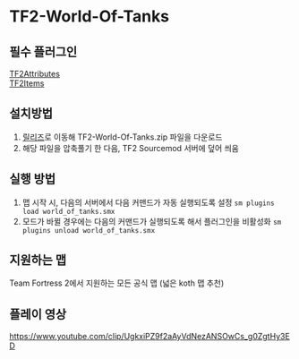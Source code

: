 # TF2-World-Of-Tanks
  
필수 플러그인
---
[TF2Attributes](https://github.com/FlaminSarge/tf2attributes)  
[TF2Items](https://github.com/asherkin/TF2Items)
  
설치방법
---
1. [릴리즈](https://github.com/Modded-Madness/TF2-World-Of-Tanks/releases/latest)로 이동해 TF2-World-Of-Tanks.zip 파일을 다운로드
2. 해당 파일을 압축풀기 한 다음, TF2 Sourcemod 서버에 덮어 씌움
  
실행 방법
---
1. 맵 시작 시, 다음의 서버에서 다음 커맨드가 자동 실행되도록 설정 <code>sm plugins load world_of_tanks.smx</code>
2. 모드가 바뀔 경우에는 다음의 커맨드가 실행되도록 해서 플러그인을 비활성화 <code>sm plugins unload world_of_tanks.smx</code>
  
지원하는 맵
---
Team Fortress 2에서 지원하는 모든 공식 맵
(넓은 koth 맵 추천)
  
플레이 영상
---
https://www.youtube.com/clip/UgkxiPZ9f2aAyVdNezANSOwCs_g0ZgtHy3ED
